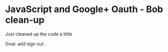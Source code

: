 # JavaScript and Google+ Oauth - Bob clean-up
Just cleaned up the code a little

Goal: add sign out.
